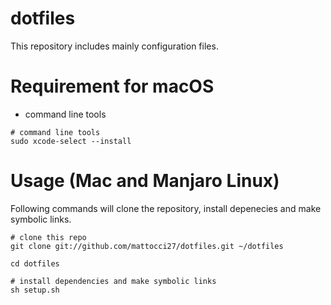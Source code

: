 # dotfiles
This repository includes mainly configuration files.

# Requirement for macOS
- command line tools

```shell
# command line tools
sudo xcode-select --install
```

# Usage (Mac and Manjaro Linux)

Following commands will clone the repository, install depenecies and make symbolic links.

```shell
# clone this repo
git clone git://github.com/mattocci27/dotfiles.git ~/dotfiles

cd dotfiles

# install dependencies and make symbolic links
sh setup.sh
```
